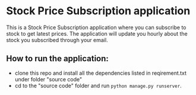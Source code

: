 # Stock Price Subscription application
This is a Stock Price Subscription application where you can subscribe to stock to get latest prices.
The application will update you hourly about the stock you subscribed through your email.

## How to run the application:
- clone this repo and install all the dependencies listed in reqirement.txt under folder "source code"
- cd to the "source code" folder and run `python manage.py runserver`.

